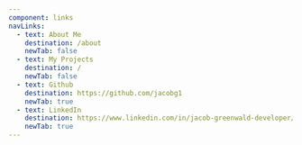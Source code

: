 ```yaml
---
component: links
navLinks:
  - text: About Me
    destination: /about
    newTab: false
  - text: My Projects
    destination: /
    newTab: false
  - text: Github
    destination: https://github.com/jacobg1
    newTab: true
  - text: LinkedIn
    destination: https://www.linkedin.com/in/jacob-greenwald-developer/
    newTab: true
---
```

